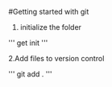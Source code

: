 #Getting started with git

1. initialize the folder

'''
get init
'''

2.Add files to version control

'''
git add .
'''
